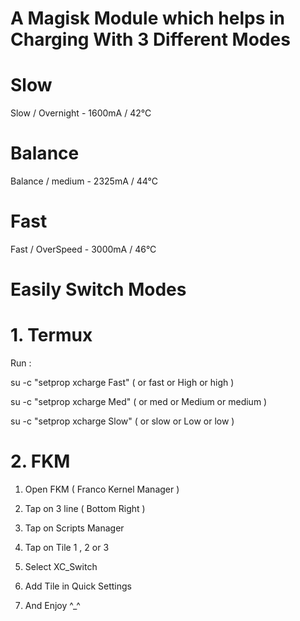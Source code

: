 
# A Magisk Module which helps in Charging With 3 Different Modes

# Slow
Slow / Overnight - 1600mA / 42°C

# Balance
Balance / medium - 2325mA / 44°C

# Fast
Fast / OverSpeed - 3000mA / 46°C 

# Easily Switch Modes

# 1. Termux 

Run : 

su -c "setprop xcharge Fast" ( or fast or High or high )

su -c "setprop xcharge Med" ( or med or Medium or medium )

su -c "setprop xcharge Slow" ( or slow or Low or low )

# 2. FKM

1. Open FKM ( Franco Kernel Manager ) 

2. Tap on 3 line ( Bottom Right )
 
3. Tap on Scripts Manager 

4. Tap on Tile 1 , 2 or 3 
 
5. Select XC_Switch

6. Add Tile in Quick Settings 

7. And Enjoy ^_^ 
